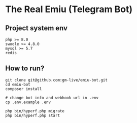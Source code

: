 # The Real Emiu (Telegram Bot)
## Project system env
```
php >= 8.0
swoole >= 4.8.0
mysql >= 5.7
redis
```
## How to run?
```
git clone git@github.com:gm-live/emiu-bot.git
cd emiu-bot
composer install

# change bot info and webhook url in .env
cp .env.example .env

php bin/hyperf.php migrate
php bin/hyperf.php start
```
